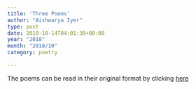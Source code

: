 ```yaml
---
title: 'Three Poems'
author: "Aishwarya Iyer"
type: post
date: 2018-10-14T04:01:30+00:00
year: "2018"
month: "2018/10"
category: poetry

---
```

The poems can be read in their original format by clicking [here][1]

 [1]: http://bombayliterarymagazine.com/wp-content/uploads/2018/10/Aishwarya-Iyer.pdf
